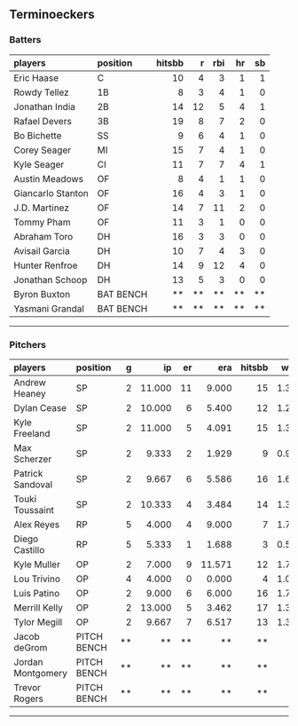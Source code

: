 ## Terminoeckers

### Batters

 
|players           |position  | hitsbb|  r| rbi| hr| sb| 
|:-----------------|:---------|------:|--:|---:|--:|--:| 
|Eric Haase        |C         |     10|  4|   3|  1|  1| 
|Rowdy Tellez      |1B        |      8|  3|   4|  1|  0| 
|Jonathan India    |2B        |     14| 12|   5|  4|  1| 
|Rafael Devers     |3B        |     19|  8|   7|  2|  0| 
|Bo Bichette       |SS        |      9|  6|   4|  1|  0| 
|Corey Seager      |MI        |     15|  7|   4|  1|  0| 
|Kyle Seager       |CI        |     11|  7|   7|  4|  1| 
|Austin Meadows    |OF        |      8|  4|   1|  1|  0| 
|Giancarlo Stanton |OF        |     16|  4|   3|  1|  0| 
|J.D. Martinez     |OF        |     14|  7|  11|  2|  0| 
|Tommy Pham        |OF        |     11|  3|   1|  0|  0| 
|Abraham Toro      |DH        |     16|  3|   3|  0|  0| 
|Avisail Garcia    |DH        |     10|  7|   4|  3|  0| 
|Hunter Renfroe    |DH        |     14|  9|  12|  4|  0| 
|Jonathan Schoop   |DH        |     13|  5|   3|  0|  0| 
|Byron Buxton      |BAT BENCH |     **| **|  **| **| **| 
|Yasmani Grandal   |BAT BENCH |     **| **|  **| **| **| 


* * *

### Pitchers

 
|players           |position    |  g|     ip| er|    era| hitsbb|  whip| so|  w| sv| 
|:-----------------|:-----------|--:|------:|--:|------:|------:|-----:|--:|--:|--:| 
|Andrew Heaney     |SP          |  2| 11.000| 11|  9.000|     15| 1.364| 14|  1|  0| 
|Dylan Cease       |SP          |  2| 10.000|  6|  5.400|     12| 1.200| 16|  1|  0| 
|Kyle Freeland     |SP          |  2| 11.000|  5|  4.091|     15| 1.364| 12|  2|  0| 
|Max Scherzer      |SP          |  2|  9.333|  2|  1.929|      9| 0.964| 13|  1|  0| 
|Patrick Sandoval  |SP          |  2|  9.667|  6|  5.586|     16| 1.655|  7|  0|  0| 
|Touki Toussaint   |SP          |  2| 10.333|  4|  3.484|     14| 1.355|  8|  0|  0| 
|Alex Reyes        |RP          |  5|  4.000|  4|  9.000|      7| 1.750|  6|  0|  3| 
|Diego Castillo    |RP          |  5|  5.333|  1|  1.688|      3| 0.562|  4|  0|  0| 
|Kyle Muller       |OP          |  2|  7.000|  9| 11.571|     12| 1.714|  4|  0|  0| 
|Lou Trivino       |OP          |  4|  4.000|  0|  0.000|      4| 1.000|  2|  1|  2| 
|Luis Patino       |OP          |  2|  9.000|  6|  6.000|     16| 1.778|  9|  0|  0| 
|Merrill Kelly     |OP          |  2| 13.000|  5|  3.462|     17| 1.308|  7|  0|  0| 
|Tylor Megill      |OP          |  2|  9.667|  7|  6.517|     13| 1.345| 11|  0|  0| 
|Jacob deGrom      |PITCH BENCH | **|     **| **|     **|     **|    **| **| **| **| 
|Jordan Montgomery |PITCH BENCH | **|     **| **|     **|     **|    **| **| **| **| 
|Trevor Rogers     |PITCH BENCH | **|     **| **|     **|     **|    **| **| **| **| 


* * *


